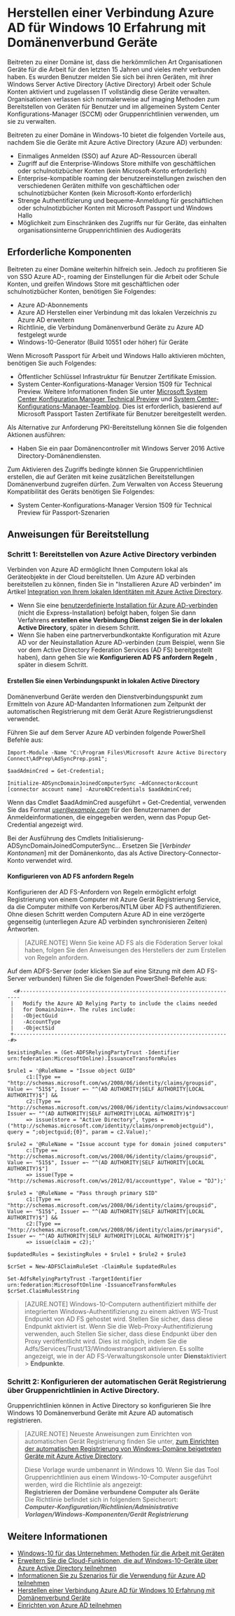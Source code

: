 <properties
    pageTitle="Verbinden von Geräten Domänenverbund mit Azure AD, für Windows 10 auftritt | Microsoft Azure"
    description="Erläutert, wie Administratoren Gruppenrichtlinien zum Aktivieren von Geräten werden mit dem Unternehmensnetzwerk Domänenverbund konfigurieren können."
    services="active-directory"
    documentationCenter=""
    authors="femila"
    manager="swadhwa"
    editor=""
    tags="azure-classic-portal"/>

<tags
    ms.service="active-directory"
    ms.workload="identity"
    ms.tgt_pltfrm="na"
    ms.devlang="na"
    ms.topic="article"
    ms.date="09/27/2016"
    ms.author="femila"/>

# <a name="connect-domain-joined-devices-to-azure-ad-for-windows-10-experiences"></a>Herstellen einer Verbindung Azure AD für Windows 10 Erfahrung mit Domänenverbund Geräte

Beitreten zu einer Domäne ist, dass die herkömmlichen Art Organisationen Geräte für die Arbeit für den letzten 15 Jahren und vieles mehr verbunden haben. Es wurden Benutzer melden Sie sich bei ihren Geräten, mit ihrer Windows Server Active Directory (Active Directory) Arbeit oder Schule Konten aktiviert und zugelassen IT vollständig diese Geräte verwalten. Organisationen verlassen sich normalerweise auf imaging Methoden zum Bereitstellen von Geräten für Benutzer und im allgemeinen System Center Konfigurations-Manager (SCCM) oder Gruppenrichtlinien verwenden, um sie zu verwalten.

Beitreten zu einer Domäne in Windows-10 bietet die folgenden Vorteile aus, nachdem Sie die Geräte mit Azure Active Directory (Azure AD) verbunden:

- Einmaliges Anmelden (SSO) auf Azure AD-Ressourcen überall
- Zugriff auf die Enterprise-Windows Store mithilfe von geschäftlichen oder schulnotizbücher Konten (kein Microsoft-Konto erforderlich)
- Enterprise-kompatible roaming der benutzereinstellungen zwischen den verschiedenen Geräten mithilfe von geschäftlichen oder schulnotizbücher Konten (kein Microsoft-Konto erforderlich)
- Strenge Authentifizierung und bequeme-Anmeldung für geschäftlichen oder schulnotizbücher Konten mit Microsoft Passport und Windows Hallo
- Möglichkeit zum Einschränken des Zugriffs nur für Geräte, das einhalten organisationsinterne Gruppenrichtlinien des Audiogeräts

## <a name="prerequisites"></a>Erforderliche Komponenten

Beitreten zu einer Domäne weiterhin hilfreich sein. Jedoch zu profitieren Sie von SSO Azure AD-, roaming der Einstellungen für die Arbeit oder Schule Konten, und greifen Windows Store mit geschäftlichen oder schulnotizbücher Konten, benötigen Sie Folgendes:

- Azure AD-Abonnements
- Azure AD Herstellen einer Verbindung mit das lokalen Verzeichnis zu Azure AD erweitern
- Richtlinie, die Verbindung Domänenverbund Geräte zu Azure AD festgelegt wurde
- Windows-10-Generator (Build 10551 oder höher) für Geräte

Wenn Microsoft Passport für Arbeit und Windows Hallo aktivieren möchten, benötigen Sie auch Folgendes:

- Öffentlicher Schlüssel Infrastruktur für Benutzer Zertifikate Emission.
- System Center-Konfigurations-Manager Version 1509 für Technical Preview. Weitere Informationen finden Sie unter [Microsoft System Center Konfiguration Manager Technical Preview](https://technet.microsoft.com/library/dn965439.aspx#BKMK_TP3Update) und [System Center-Konfigurations-Manager-Teamblog](http://blogs.technet.com/b/configmgrteam/archive/2015/09/23/now-available-update-for-system-center-config-manager-tp3.aspx). Dies ist erforderlich, basierend auf Microsoft Passport Tasten Zertifikate für Benutzer bereitgestellt werden.

Als Alternative zur Anforderung PKI-Bereitstellung können Sie die folgenden Aktionen ausführen:

- Haben Sie ein paar Domänencontroller mit Windows Server 2016 Active Directory-Domänendiensten.

Zum Aktivieren des Zugriffs bedingte können Sie Gruppenrichtlinien erstellen, die auf Geräten mit keine zusätzlichen Bereitstellungen Domänenverbund zugreifen dürfen. Zum Verwalten von Access Steuerung Kompatibilität des Geräts benötigen Sie Folgendes:

- System Center-Konfigurations-Manager Version 1509 für Technical Preview für Passport-Szenarien

## <a name="deployment-instructions"></a>Anweisungen für Bereitstellung



### <a name="step-1-deploy-azure-active-directory-connect"></a>Schritt 1: Bereitstellen von Azure Active Directory verbinden

Verbinden von Azure AD ermöglicht Ihnen Computern lokal als Geräteobjekte in der Cloud bereitstellen. Um Azure AD verbinden bereitstellen zu können, finden Sie in "Installieren Azure AD verbinden" im Artikel [Integration von Ihrem lokalen Identitäten mit Azure Active Directory](active-directory-aadconnect.md#install-azure-ad-connect).

 - Wenn Sie eine [benutzerdefinierte Installation für Azure AD-verbinden](./connect/active-directory-aadconnect-get-started-custom.md) (nicht die Express-Installation) befolgt haben, folgen Sie dann Verfahrens **erstellen eine Verbindung Dienst zeigen Sie in der lokalen Active Directory**, später in diesem Schritt.
 - Wenn Sie haben eine partnerverbundkontakte Konfiguration mit Azure AD vor der Neuinstallation Azure AD-verbinden (zum Beispiel, wenn Sie vor dem Active Directory Federation Services (AD FS) bereitgestellt haben), dann gehen Sie wie **Konfigurieren AD FS anfordern Regeln** , später in diesem Schritt.

#### <a name="create-a-service-connection-point-in-on-premises-active-directory"></a>Erstellen Sie einen Verbindungspunkt in lokalen Active Directory

Domänenverbund Geräte werden den Dienstverbindungspunkt zum Ermitteln von Azure AD-Mandanten Informationen zum Zeitpunkt der automatischen Registrierung mit dem Gerät Azure Registrierungsdienst verwendet.

Führen Sie auf dem Server Azure AD verbinden folgende PowerShell Befehle aus:

    Import-Module -Name "C:\Program Files\Microsoft Azure Active Directory Connect\AdPrep\AdSyncPrep.psm1";

    $aadAdminCred = Get-Credential;

    Initialize-ADSyncDomainJoinedComputerSync –AdConnectorAccount [connector account name] -AzureADCredentials $aadAdminCred;


Wenn das Cmdlet $aadAdminCred ausgeführt = Get-Credential, verwenden Sie das Format *user@example.com* für den Benutzernamen der Anmeldeinformationen, die eingegeben werden, wenn das Popup Get-Credential angezeigt wird.

Bei der Ausführung des Cmdlets Initialisierung-ADSyncDomainJoinedComputerSync... Ersetzen Sie [*Verbinder Kontonamen*] mit der Domänenkonto, das als Active Directory-Connector-Konto verwendet wird.

#### <a name="configure-ad-fs-claim-rules"></a>Konfigurieren von AD FS anfordern Regeln
Konfigurieren der AD FS-Anfordern von Regeln ermöglicht erfolgt Registrierung von einem Computer mit Azure Gerät Registrierung Service, da die Computer mithilfe von Kerberos/NTLM über AD FS authentifizieren. Ohne diesen Schritt werden Computern Azure AD in eine verzögerte gegenseitig (unterliegen Azure AD verbinden synchronisieren Zeiten) Antworten.

>[AZURE.NOTE]
Wenn Sie keine AD FS als die Föderation Server lokal haben, folgen Sie den Anweisungen des Herstellers der zum Erstellen von Regeln anfordern.

Auf dem ADFS-Server (oder klicken Sie auf eine Sitzung mit dem AD FS-Server verbunden) führen Sie die folgenden PowerShell-Befehle aus:

      <#----------------------------------------------------------------------
     |   Modify the Azure AD Relying Party to include the claims needed
     |   for DomainJoin++. The rules include:
     |   -ObjectGuid
     |   -AccountType
     |   -ObjectSid
     +---------------------------------------------------------------------#>

    $existingRules = (Get-ADFSRelyingPartyTrust -Identifier urn:federation:MicrosoftOnline).IssuanceTransformRules

    $rule1 = '@RuleName = "Issue object GUID"
          c1:[Type == "http://schemas.microsoft.com/ws/2008/06/identity/claims/groupsid", Value =~ "515$", Issuer =~ "^(AD AUTHORITY|SELF AUTHORITY|LOCAL AUTHORITY)$"] &&
          c2:[Type == "http://schemas.microsoft.com/ws/2008/06/identity/claims/windowsaccountname", Issuer =~ "^(AD AUTHORITY|SELF AUTHORITY|LOCAL AUTHORITY)$"]
          => issue(store = "Active Directory", types = ("http://schemas.microsoft.com/identity/claims/onpremobjectguid"), query = ";objectguid;{0}", param = c2.Value);'

    $rule2 = '@RuleName = "Issue account type for domain joined computers"
          c:[Type == "http://schemas.microsoft.com/ws/2008/06/identity/claims/groupsid", Value =~ "515$", Issuer =~ "^(AD AUTHORITY|SELF AUTHORITY|LOCAL AUTHORITY)$"]
          => issue(Type = "http://schemas.microsoft.com/ws/2012/01/accounttype", Value = "DJ");'

    $rule3 = '@RuleName = "Pass through primary SID"
          c1:[Type == "http://schemas.microsoft.com/ws/2008/06/identity/claims/groupsid", Value =~ "515$", Issuer =~ "^(AD AUTHORITY|SELF AUTHORITY|LOCAL AUTHORITY)$"] &&
          c2:[Type == "http://schemas.microsoft.com/ws/2008/06/identity/claims/primarysid", Issuer =~ "^(AD AUTHORITY|SELF AUTHORITY|LOCAL AUTHORITY)$"]
          => issue(claim = c2);'

    $updatedRules = $existingRules + $rule1 + $rule2 + $rule3

    $crSet = New-ADFSClaimRuleSet -ClaimRule $updatedRules

    Set-AdfsRelyingPartyTrust -TargetIdentifier urn:federation:MicrosoftOnline -IssuanceTransformRules $crSet.ClaimRulesString

>[AZURE.NOTE]
Windows-10-Computern authentifiziert mithilfe der integrierten Windows-Authentifizierung zu einem aktiven WS-Trust Endpunkt von AD FS gehostet wird. Stellen Sie sicher, dass diese Endpunkt aktiviert ist. Wenn Sie die Web-Proxy-Authentifizierung verwenden, auch Stellen Sie sicher, dass diese Endpunkt über den Proxy veröffentlicht wird. Dies ist möglich, indem Sie die Adfs/Services/Trust/13/Windowstransport aktivieren. Es sollte angezeigt, wie in der AD FS-Verwaltungskonsole unter **Dienst**aktiviert > **Endpunkte**.


### <a name="step-2-configure-automatic-device-registration-via-group-policy-in-active-directory"></a>Schritt 2: Konfigurieren der automatischen Gerät Registrierung über Gruppenrichtlinien in Active Directory.

Gruppenrichtlinien können in Active Directory so konfigurieren Sie Ihre Windows 10 Domänenverbund Geräte mit Azure AD automatisch registrieren.

> [AZURE.NOTE]
> Neueste Anweisungen zum Einrichten von automatischen Gerät Registrierung finden Sie unter, [zum Einrichten der automatischen Registrierung von Windows-Domäne beigetreten Geräte mit Azure Active Directory](active-directory-conditional-access-automatic-device-registration-setup.md).
>
> Diese Vorlage wurde umbenannt in Windows 10. Wenn Sie das Tool Gruppenrichtlinien aus einem Windows-10-Computer ausgeführt werden, wird die Richtlinie als angezeigt: <br>
> **Registrieren der Domäne verbundene Computer als Geräte**<br>
> Die Richtlinie befindet sich in folgendem Speicherort:<br>
> ***Computer-Konfiguration/Richtlinien/Administrative Vorlagen/Windows-Komponenten/Gerät Registrierung***


## <a name="additional-information"></a>Weitere Informationen
* [Windows-10 für das Unternehmen: Methoden für die Arbeit mit Geräten](active-directory-azureadjoin-windows10-devices-overview.md)
* [Erweitern Sie die Cloud-Funktionen, die auf Windows-10-Geräte über Azure Active Directory teilnehmen](active-directory-azureadjoin-user-upgrade.md)
* [Informationen Sie zu Szenarios für die Verwendung für Azure AD teilnehmen](active-directory-azureadjoin-deployment-aadjoindirect.md)
* [Herstellen einer Verbindung Azure AD für Windows 10 Erfahrung mit Domänenverbund Geräte](active-directory-azureadjoin-devices-group-policy.md)
* [Einrichten von Azure AD teilnehmen](active-directory-azureadjoin-setup.md)
